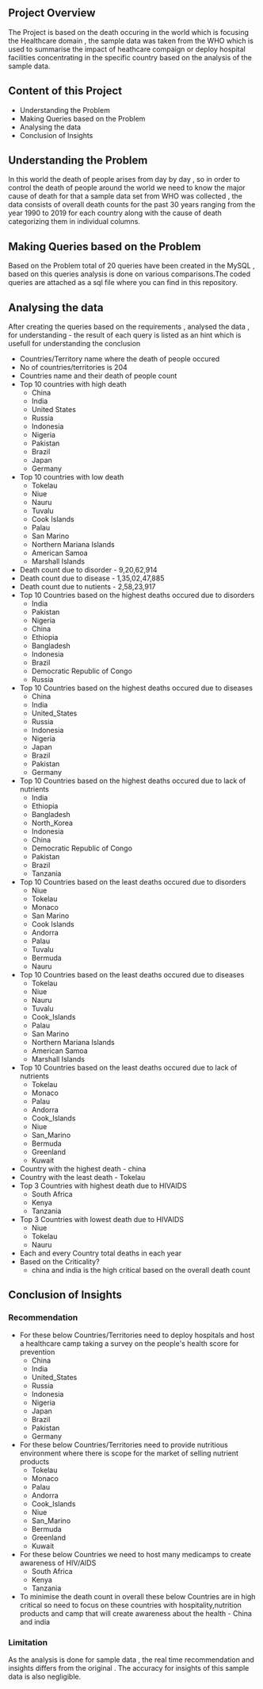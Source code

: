 
## Project Overview
The Project is based on the death occuring in the world which is focusing the Healthcare domain , the sample data was taken from the WHO which is used to summarise the impact of heathcare compaign or deploy hospital facilities concentrating in the specific country based on the analysis of the sample data.

## Content of this Project
- Understanding the Problem
- Making Queries based on the Problem
- Analysing the data
- Conclusion of Insights

## Understanding the Problem
In this world the death of people arises from day by day , so in order to control the death of people around the world we need to know the major cause of death for that a sample data set from WHO was collected , the data consists of overall death counts for the past 30 years ranging from the year 1990 to 2019 for each country along with the cause of death categorizing them in individual columns.

## Making Queries based on the Problem
Based on the Problem total of 20 queries have been created in the MySQL , based on this queries analysis is done on various comparisons.The coded queries are attached as a sql file where you can find in this repository.

## Analysing the data
After creating the queries based on the requirements , analysed the data , for understanding - the result of each query is listed as an hint which is usefull for understanding the conclusion

- Countries/Territory name where the death of people occured
- No of countries/territories is 204
- Countries name and their death of people count
- Top 10 countries with high death
  - China
  - India
  - United States
  - Russia
  - Indonesia
  - Nigeria
  - Pakistan
  - Brazil
  - Japan
  - Germany
- Top 10 countries with low death
  - Tokelau
  - Niue
  - Nauru
  - Tuvalu
  - Cook Islands
  - Palau
  - San Marino
  - Northern Mariana Islands
  - American Samoa
  - Marshall Islands
- Death count due to disorder - 9,20,62,914
- Death count due to disease - 1,35,02,47,885
- Death count due to nutients - 2,58,23,917
- Top 10 Countries based on the highest deaths occured due to disorders
  - India
  - Pakistan
  - Nigeria
  - China
  - Ethiopia
  - Bangladesh
  - Indonesia
  - Brazil
  - Democratic Republic of Congo
  - Russia
- Top 10 Countries based on the highest deaths occured due to diseases
  - China
  - India
  - United_States
  - Russia
  - Indonesia
  - Nigeria
  - Japan
  - Brazil
  - Pakistan
  - Germany
- Top 10 Countries based on the highest deaths occured due to lack of nutrients
  - India
  - Ethiopia
  - Bangladesh
  - North_Korea
  - Indonesia
  - China
  - Democratic Republic of Congo
  - Pakistan
  - Brazil
  - Tanzania
- Top 10 Countries based on the least deaths occured due to disorders
  - Niue
  - Tokelau
  - Monaco
  - San Marino
  - Cook Islands
  - Andorra
  - Palau
  - Tuvalu
  - Bermuda
  - Nauru
- Top 10 Countries based on the least deaths occured due to diseases
  - Tokelau
  - Niue
  - Nauru
  - Tuvalu
  - Cook_Islands
  - Palau
  - San Marino
  - Northern Mariana Islands
  - American Samoa
  - Marshall Islands
- Top 10 Countries based on the least deaths occured due to lack of nutrients
  - Tokelau
  - Monaco
  - Palau
  - Andorra
  - Cook_Islands
  - Niue
  - San_Marino
  - Bermuda
  - Greenland
  - Kuwait
- Country with the highest death - china
- Country with the least death - Tokelau
- Top 3 Countries with highest death due to HIVAIDS
  - South Africa
  - Kenya
  - Tanzania
- Top 3 Countries with lowest death due to HIVAIDS
  - Niue
  - Tokelau
  - Nauru
- Each and every Country total deaths in each year 
- Based on the Criticality?
  - china and india is the high critical based on the overall death count

## Conclusion of Insights
  ### Recommendation
  - For these below Countries/Territories need to deploy hospitals and host a healthcare camp taking a survey on the people's health score for prevention
      - China
      - India
      - United_States
      - Russia
      - Indonesia
      - Nigeria
      - Japan
      - Brazil
      - Pakistan
      - Germany
  - For these below Countries/Territories need to provide nutritious environment where there is scope for the market of selling nutrient products
      - Tokelau
      - Monaco
      - Palau
      - Andorra
      - Cook_Islands
      - Niue
      - San_Marino
      - Bermuda
      - Greenland
      - Kuwait
  - For these below Countries we need to host many medicamps to create awareness of HIV/AIDS
      - South Africa
      - Kenya
      - Tanzania
  - To minimise the death count in overall these below Countries are in high critical so need to focus on these countries with hospitality,nutrition products and camp that will create awareness about the health - China and india
      
  ### Limitation
  As the analysis is done for sample data , the real time recommendation and insights differs from the original . The accuracy for insights of this sample data is also negligible.

